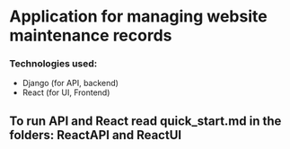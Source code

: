 # Application for managing website maintenance records

### Technologies used:
- Django (for API, backend)
- React (for UI, Frontend)

## To run API and React read quick_start.md in the folders: ReactAPI and ReactUI